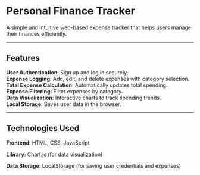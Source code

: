# **Personal Finance Tracker**  

A simple and intuitive web-based expense tracker that helps users manage their finances efficiently.  

---

## **Features**  

**User Authentication**: Sign up and log in securely.  
**Expense Logging**: Add, edit, and delete expenses with category selection.  
**Total Expense Calculation**: Automatically updates total spending.  
**Expense Filtering**: Filter expenses by category.  
**Data Visualization**: Interactive charts to track spending trends.  
**Local Storage**: Saves user data in the browser.  

---

## **Technologies Used**  

**Frontend**: HTML, CSS, JavaScript

**Library**: [Chart.js](https://www.chartjs.org/) (for data visualization)  

**Data Storage**: LocalStorage (for saving user credentials and expenses)  
